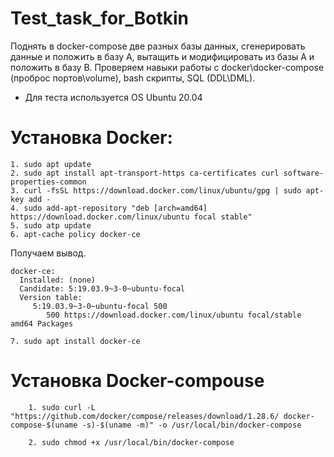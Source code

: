 # Test_task_for_Botkin
Поднять в docker-compose две разных базы данных, сгенерировать данные и положить в базу A, вытащить и модифицировать из базы A и положить в базу B.  Проверяем навыки работы с docker\docker-compose (проброс портов\volume), bash скрипты, SQL (DDL\DML).  
* Для теста используется OS Ubuntu 20.04
# Установка Docker:
```
1. sudo apt update
2. sudo apt install apt-transport-https ca-certificates curl software-properties-common
3. curl -fsSL https://download.docker.com/linux/ubuntu/gpg | sudo apt-key add -
4. sudo add-apt-repository "deb [arch=amd64] https://download.docker.com/linux/ubuntu focal stable"
5. sudo atp update
6. apt-cache policy docker-ce
```
Получаем вывод.
``` 
docker-ce:
  Installed: (none)
  Candidate: 5:19.03.9~3-0~ubuntu-focal
  Version table:
     5:19.03.9~3-0~ubuntu-focal 500
        500 https://download.docker.com/linux/ubuntu focal/stable amd64 Packages
```

``` 
7. sudo apt install docker-ce 
```
        
# Установка Docker-compouse    
```
    1. sudo curl -L "https://github.com/docker/compose/releases/download/1.28.6/ docker-compose-$(uname -s)-$(uname -m)" -o /usr/local/bin/docker-compose
```    
```   
    2. sudo chmod +x /usr/local/bin/docker-compose 
```
